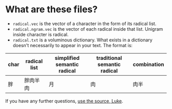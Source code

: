 # What are these files?

- `radical.vec` is the vector of a character in the form of its radical list.
- `radical.ngram.vec` is the vector of each radical inside that list. Unigram inside character is radical.
- `radical.txt` is a voluminous dictionary. What exists in a dictionary doesn't necessarily to appear in your text. The format is:


| char | radical list |simplified semantic radical  |  traditional semantic radical | combination |
| --- | --- | --- | --- | --- |
| 胖	 | 胖肉半肉	 | 月	 | 肉 | 肉半 |

If you have any further questions, [use the source, Luke](http://wiki.c2.com/?UseTheSourceLuke).

